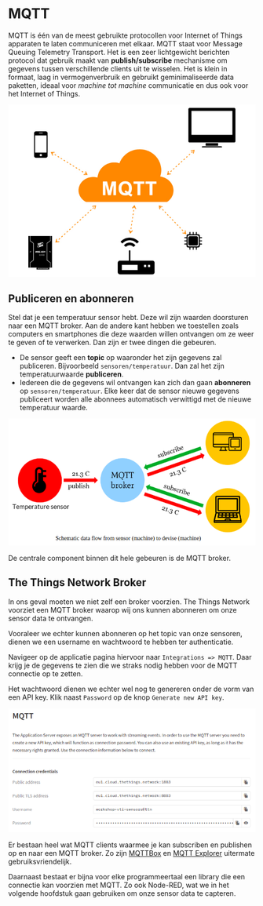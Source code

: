 # MQTT

MQTT is één van de meest gebruikte protocollen voor Internet of Things apparaten te laten communiceren met elkaar. MQTT staat voor Message Queuing Telemetry Transport. Het is een zeer lichtgewicht berichten protocol dat gebruik maakt van **publish/subscribe** mechanisme om gegevens tussen verschillende clients uit te wisselen. Het is klein in formaat, laag in vermogenverbruik en gebruikt geminimaliseerde data paketten, ideaal voor *machine tot machine* communicatie en dus ook voor het Internet of Things.

![MQTT](./img/mqtt.png)

## Publiceren en abonneren

Stel dat je een temperatuur sensor hebt. Deze wil zijn waarden doorsturen naar een MQTT broker. Aan de andere kant hebben we toestellen zoals computers en smartphones die deze waarden willen ontvangen om ze weer te geven of te verwerken. Dan zijn er twee dingen die gebeuren.

* De sensor geeft een **topic** op waaronder het zijn gegevens zal publiceren. Bijvoorbeeld `sensoren/temperatuur`. Dan zal het zijn temperatuurwaarde **publiceren**.
* Iedereen die de gegevens wil ontvangen kan zich dan gaan **abonneren** op `sensoren/temperatuur`. Elke keer dat de sensor nieuwe gegevens publiceert worden alle abonnees automatisch verwittigd met de nieuwe temperatuur waarde.

![Publish en Subscribe](./img/publish-subscribe.png)

De centrale component binnen dit hele gebeuren is de MQTT broker.

## The Things Network Broker

In ons geval moeten we niet zelf een broker voorzien. The Things Network voorziet een MQTT broker waarop wij ons kunnen abonneren om onze sensor data te ontvangen.

Vooraleer we echter kunnen abonneren op het topic van onze sensoren, dienen we een username en wachtwoord te hebben ter authenticatie.

Navigeer op de applicatie pagina hiervoor naar `Integrations => MQTT`. Daar krijg je de gegevens te zien die we straks nodig hebben voor de MQTT connectie op te zetten.

Het wachtwoord dienen we echter wel nog te genereren onder de vorm van een API key. Klik naast `Password` op de knop `Generate new API key`.

![MQTT Authentication](./img/mqtt_auth.png)

Er bestaan heel wat MQTT clients waarmee je kan subscriben en publishen op en naar een MQTT broker. Zo zijn [MQTTBox](https://chrome.google.com/webstore/detail/mqttbox/kaajoficamnjijhkeomgfljpicifbkaf) en [MQTT Explorer](http://mqtt-explorer.com/) uitermate gebruiksvriendelijk.

Daarnaast bestaat er bijna voor elke programmeertaal een library die een connectie kan voorzien met MQTT. Zo ook Node-RED, wat we in het volgende hoofdstuk gaan gebruiken om onze sensor data te capteren.
